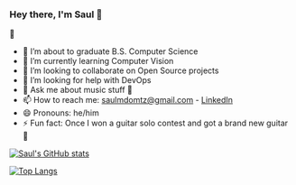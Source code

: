 ### Hey there, I'm Saul 👋
🚀
- 🔭 I’m about to graduate  B.S. Computer Science
- 🌱 I’m currently learning Computer Vision
- 👯 I’m looking to collaborate on Open Source projects
- 🤔 I’m looking for help with DevOps
- 💬 Ask me about music stuff 🎹 
- 📫 How to reach me: saulmdomtz@gmail.com - [LinkedIn](https://www.linkedin.com/in/saulmontesdeoca/)
- 😄 Pronouns: he/him
- ⚡ Fun fact: Once I won a guitar solo contest and got a brand new guitar 🎸 

[![Saul's GitHub stats](https://github-readme-stats.vercel.app/api?username=saulmontesdeoca&theme=nightowl&show_icons=true)](https://github.com/anuraghazra/github-readme-stats)

[![Top Langs](https://github-readme-stats.vercel.app/api/top-langs/?username=saulmontesdeoca&layout=compact&theme=nightowl)](https://github.com/anuraghazra/github-readme-stats)
